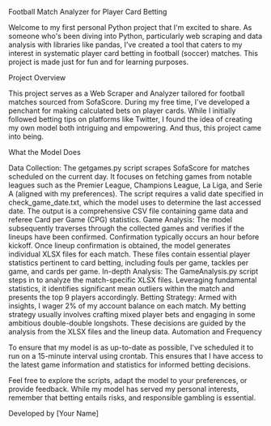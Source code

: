 Football Match Analyzer for Player Card Betting

Welcome to my first personal Python project that I'm excited to share. As someone who's been diving into Python, particularly web scraping and data analysis with libraries like pandas, I've created a tool that caters to my interest in systematic player card betting in football (soccer) matches. This project is made just for fun and for learning purposes.

Project Overview

This project serves as a Web Scraper and Analyzer tailored for football matches sourced from SofaScore. During my free time, I've developed a penchant for making calculated bets on player cards. While I initially followed betting tips on platforms like Twitter, I found the idea of creating my own model both intriguing and empowering. And thus, this project came into being.

What the Model Does

Data Collection: The getgames.py script scrapes SofaScore for matches scheduled on the current day. It focuses on fetching games from notable leagues such as the Premier League, Champions League, La Liga, and Serie A (aligned with my preferences). The script requires a valid date specified in check_game_date.txt, which the model uses to determine the last accessed date. The output is a comprehensive CSV file containing game data and referee Card per Game (CPG) statistics.
Game Analysis: The model subsequently traverses through the collected games and verifies if the lineups have been confirmed. Confirmation typically occurs an hour before kickoff. Once lineup confirmation is obtained, the model generates individual XLSX files for each match. These files contain essential player statistics pertinent to card betting, including fouls per game, tackles per game, and cards per game.
In-depth Analysis: The GameAnalysis.py script steps in to analyze the match-specific XLSX files. Leveraging fundamental statistics, it identifies significant mean outliers within the match and presents the top 9 players accordingly.
Betting Strategy: Armed with insights, I wager 2% of my account balance on each match. My betting strategy usually involves crafting mixed player bets and engaging in some ambitious double-double longshots. These decisions are guided by the analysis from the XLSX files and the lineup data.
Automation and Frequency

To ensure that my model is as up-to-date as possible, I've scheduled it to run on a 15-minute interval using crontab. This ensures that I have access to the latest game information and statistics for informed betting decisions.

Feel free to explore the scripts, adapt the model to your preferences, or provide feedback. While my model has served my personal interests, remember that betting entails risks, and responsible gambling is essential.

Developed by [Your Name]
